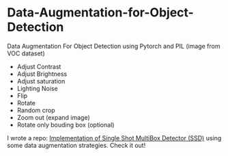 # Data-Augmentation-for-Object-Detection
Data Augmentation For Object Detection using Pytorch and PIL (image from VOC dataset)

* Adjust Contrast
* Adjust Brightness
* Adjust saturation
* Lighting Noise
* Flip
* Rotate
* Random crop
* Zoom out (expand image)
* Rotate only bouding box (optional)

I wrote a repo: [Implementation of Single Shot MultiBox Detector (SSD)](https://github.com/anhtuan85/Pytorch-SSD-from-scratch) using some data augmentation strategies. Check it out!
